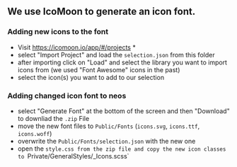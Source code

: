 ## We use IcoMoon to generate an icon font.

### Adding new icons to the font

* Visit https://icomoon.io/app/#/projects *
* select "Import Project" and load the  `selection.json` from this folder
* after importing click on "Load" and select the library you want to import icons from (we used "Font Awesome" icons in the past)
* select the icon(s) you want to add to our selection

### Adding changed icon font to neos

* select "Generate Font" at the bottom of the screen and then "Download" to downliad the `.zip` File
* move the new font files to `Public/Fonts` (`icons.svg`, `icons.ttf`, `icons.woff`)
* overwrite the `Public/Fonts/selection.json` with the new one
* open the `style.css from the zip file and copy the new icon classes to `Private/GeneralStyles/_Icons.scss`

